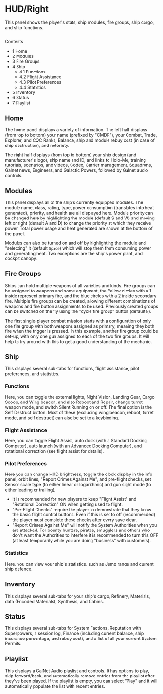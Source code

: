 # HUD/Right
This panel shows the player's stats, ship modules, fire groups, ship cargo, and ship functions.

## 

Contents

- 1 Home
- 2 Modules
- 3 Fire Groups
- 4 Ship
    - 4.1 Functions
    - 4.2 Flight Assistance
    - 4.3 Pilot Preferences
    - 4.4 Statistics
- 5 Inventory
- 6 Status
- 7 Playlist

## Home

The home panel displays a variety of information. The left half displays (from top to bottom) your name (prefixed by "CMDR"), your Combat, Trade, Explorer, and CQC Ranks, Balance, ship and module rebuy cost (in case of ship destruction), and notoriety.

The right half displays (from top to bottom) your ship design (and manufacturer's logo), ship name and ID, and links to Holo-Me, training tutorials, scenarios, and videos, Codex, Carrier management, Squadrons, Galnet news, Engineers, and Galactic Powers, followed by Galnet audio controls.

## Modules

This panel displays all of the ship's currently equipped modules. The module name, class, rating, type, power consumption (translates into heat generated), priority, and health are all displayed here. Module priority can be changed here by highlighting the module (default S and W) and moving left or right (default A and D) to change the priority at which they receive power. Total power usage and heat generated are shown at the bottom of the panel.

Modules can also be turned on and off by highlighting the module and "selecting" it (default `Space`) which will stop them from consuming power and generating heat. Two exceptions are the ship's power plant, and cockpit canopy.

## Fire Groups

Ships can hold multiple weapons of all varieties and kinds. Fire groups can be assigned to weapons and some equipment, the Yellow circles with a 1 inside represent primary fire, and the blue circles with a 2 inside secondary fire. Multiple fire groups can be created, allowing different combinations of weapons and fire button assignments to be used. Previously created groups can be switched on the fly using the "cycle fire group" button (default `N`).

The first single-player combat mission starts with a configuration of only one fire group with both weapons assigned as primary, meaning they both fire when the trigger is pressed. In this example, another fire group could be set-up, with only one gun assigned to each of the two fire groups. It will help to try around with this to get a good understanding of the mechanic.

## Ship

This displays several sub-tabs for functions, flight assistance, pilot preferences, and statistics.

### Functions

Here, you can toggle the external lights, Night Vision, Landing Gear, Cargo Scoop, and Wing beacon, and also Reboot and Repair, change turret weapon mode, and switch Silent Running on or off. The final option is the Self Destruct button. Most of these (excluding wing beacon, reboot, turret mode, and self destruct) can also be set to a keybinding.

### Flight Assistance

Here, you can toggle Flight Assist, auto dock (with a Standard Docking Computer), auto launch (with an Advanced Docking Computer), and rotational correction (see flight assist for details).

### Pilot Preferences

Here you can change HUD brightness, toggle the clock display in the info panel, orbit lines, "Report Crimes Against Me", and pre-flight checks, set Sensor scale type (to either linear or logarithmic) and gun sight mode (to either leading or trailing).

- It is recommended for new players to keep "Flight Assist" and "Rotational Correction" ON when getting used to flight.
- "Pre-Flight Checks" require the player to demonstrate that they know the basic flight control buttons. Even if this is set to off (recommended) the player must complete these checks after every save clear.
- "Report Crimes Against Me" will notify the System Authorities when you are attacked. For bounty hunters, pirates, smugglers and others who don't want the Authorities to interfere it is recommended to turn this OFF (at least temporarily while you are doing "business" with customers).

### Statistics

Here, you can view your ship's statistics, such as Jump range and current ship defence.

## Inventory

This displays several sub-tabs for your ship's cargo, Refinery, Materials, data (Encoded Materials), Synthesis, and Cabins.

## Status

This displays several sub-tabs for System Factions, Reputation with Superpowers, a session log, Finance (including current balance, ship insurance percentage, and rebuy cost), and a list of all your current System Permits.

## Playlist

This displays a GalNet Audio playlist and controls. It has options to play, skip forward/back, and automatically remove entries from the playlist after they've been played. If the playlist is empty, you can select "Play" and it will automatically populate the list with recent entries.